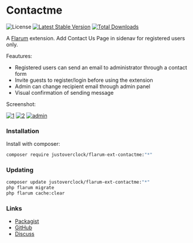 # Contactme

![License](https://img.shields.io/badge/license-MIT-blue.svg) [![Latest Stable Version](https://img.shields.io/packagist/v/justoverclock/flarum-ext-contactme.svg)](https://packagist.org/packages/justoverclock/flarum-ext-contactme) [![Total Downloads](https://img.shields.io/packagist/dt/justoverclock/flarum-ext-contactme.svg)](https://packagist.org/packages/justoverclock/flarum-ext-contactme)

A [Flarum](http://flarum.org) extension. Add Contact Us Page in sidenav for registered users only.

Feautures:
 - Registered users can send an email to administrator through a contact form
 - Invite guests to register/login before using the extension
 - Admin can change recipient email through admin panel
 - Visual confirmation of sending message

Screenshot:

<a href="https://ibb.co/xXhVxTx"><img src="https://i.ibb.co/xXhVxTx/1.png" alt="1" border="0"></a> <a href="https://ibb.co/Dw5S5Pp"><img src="https://i.ibb.co/Dw5S5Pp/2.png" alt="2" border="0"></a> <a href="https://ibb.co/cys7HC5"><img src="https://i.ibb.co/cys7HC5/admin.png" alt="admin" border="0"></a>


### Installation

Install with composer:

```sh
composer require justoverclock/flarum-ext-contactme:"*"
```

### Updating

```sh
composer update justoverclock/flarum-ext-contactme:"*"
php flarum migrate
php flarum cache:clear
```

### Links

- [Packagist](https://packagist.org/packages/justoverclock/flarum-ext-contactme)
- [GitHub](https://github.com/justoverclock/flarum-ext-contactme)
- [Discuss](https://flarum.it)
